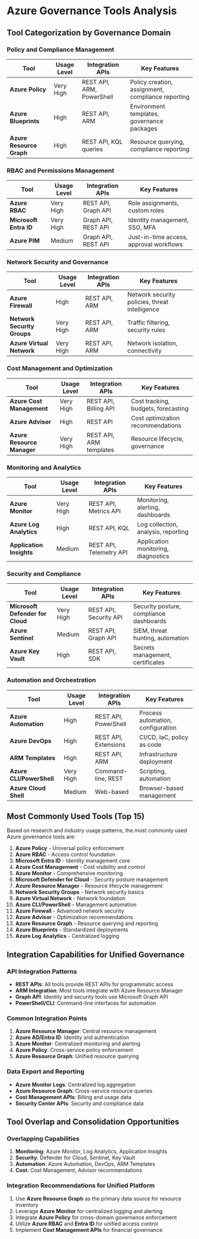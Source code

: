 # Azure Governance Tools Analysis

## Tool Categorization by Governance Domain

### Policy and Compliance Management
| Tool | Usage Level | Integration APIs | Key Features |
|------|-------------|------------------|--------------|
| **Azure Policy** | Very High | REST API, ARM, PowerShell | Policy creation, assignment, compliance reporting |
| **Azure Blueprints** | High | REST API, ARM | Environment templates, governance packages |
| **Azure Resource Graph** | High | REST API, KQL queries | Resource querying, compliance reporting |

### RBAC and Permissions Management  
| Tool | Usage Level | Integration APIs | Key Features |
|------|-------------|------------------|--------------|
| **Azure RBAC** | Very High | REST API, Graph API | Role assignments, custom roles |
| **Microsoft Entra ID** | Very High | Graph API, REST API | Identity management, SSO, MFA |
| **Azure PIM** | Medium | Graph API, REST API | Just-in-time access, approval workflows |

### Network Security and Governance
| Tool | Usage Level | Integration APIs | Key Features |
|------|-------------|------------------|--------------|
| **Azure Firewall** | High | REST API, ARM | Network security policies, threat intelligence |
| **Network Security Groups** | Very High | REST API, ARM | Traffic filtering, security rules |
| **Azure Virtual Network** | Very High | REST API, ARM | Network isolation, connectivity |

### Cost Management and Optimization
| Tool | Usage Level | Integration APIs | Key Features |
|------|-------------|------------------|--------------|
| **Azure Cost Management** | Very High | REST API, Billing API | Cost tracking, budgets, forecasting |
| **Azure Advisor** | High | REST API | Cost optimization recommendations |
| **Azure Resource Manager** | Very High | REST API, ARM templates | Resource lifecycle, governance |

### Monitoring and Analytics
| Tool | Usage Level | Integration APIs | Key Features |
|------|-------------|------------------|--------------|
| **Azure Monitor** | Very High | REST API, Metrics API | Monitoring, alerting, dashboards |
| **Azure Log Analytics** | High | REST API, KQL | Log collection, analysis, reporting |
| **Application Insights** | Medium | REST API, Telemetry API | Application monitoring, diagnostics |

### Security and Compliance
| Tool | Usage Level | Integration APIs | Key Features |
|------|-------------|------------------|--------------|
| **Microsoft Defender for Cloud** | Very High | REST API, Security API | Security posture, compliance dashboards |
| **Azure Sentinel** | Medium | REST API, Graph API | SIEM, threat hunting, automation |
| **Azure Key Vault** | High | REST API, SDK | Secrets management, certificates |

### Automation and Orchestration
| Tool | Usage Level | Integration APIs | Key Features |
|------|-------------|------------------|--------------|
| **Azure Automation** | High | REST API, PowerShell | Process automation, configuration |
| **Azure DevOps** | High | REST API, Extensions | CI/CD, IaC, policy as code |
| **ARM Templates** | High | REST API, ARM | Infrastructure deployment |
| **Azure CLI/PowerShell** | Very High | Command-line, REST | Scripting, automation |
| **Azure Cloud Shell** | Medium | Web-based | Browser-based management |

## Most Commonly Used Tools (Top 15)

Based on research and industry usage patterns, the most commonly used Azure governance tools are:

1. **Azure Policy** - Universal policy enforcement
2. **Azure RBAC** - Access control foundation
3. **Microsoft Entra ID** - Identity management core
4. **Azure Cost Management** - Cost visibility and control
5. **Azure Monitor** - Comprehensive monitoring
6. **Microsoft Defender for Cloud** - Security posture management
7. **Azure Resource Manager** - Resource lifecycle management
8. **Network Security Groups** - Network security basics
9. **Azure Virtual Network** - Network foundation
10. **Azure CLI/PowerShell** - Management automation
11. **Azure Firewall** - Advanced network security
12. **Azure Advisor** - Optimization recommendations
13. **Azure Resource Graph** - Resource querying and reporting
14. **Azure Blueprints** - Standardized deployments
15. **Azure Log Analytics** - Centralized logging

## Integration Capabilities for Unified Governance

### API Integration Patterns
- **REST APIs**: All tools provide REST APIs for programmatic access
- **ARM Integration**: Most tools integrate with Azure Resource Manager
- **Graph API**: Identity and security tools use Microsoft Graph API
- **PowerShell/CLI**: Command-line interfaces for automation

### Common Integration Points
1. **Azure Resource Manager**: Central resource management
2. **Azure AD/Entra ID**: Identity and authentication
3. **Azure Monitor**: Centralized monitoring and alerting
4. **Azure Policy**: Cross-service policy enforcement
5. **Azure Resource Graph**: Unified resource querying

### Data Export and Reporting
- **Azure Monitor Logs**: Centralized log aggregation
- **Azure Resource Graph**: Cross-service resource queries
- **Cost Management APIs**: Billing and usage data
- **Security Center APIs**: Security and compliance data

## Tool Overlap and Consolidation Opportunities

### Overlapping Capabilities
1. **Monitoring**: Azure Monitor, Log Analytics, Application Insights
2. **Security**: Defender for Cloud, Sentinel, Key Vault
3. **Automation**: Azure Automation, DevOps, ARM Templates
4. **Cost**: Cost Management, Advisor recommendations

### Integration Recommendations for Unified Platform
1. Use **Azure Resource Graph** as the primary data source for resource inventory
2. Leverage **Azure Monitor** for centralized logging and alerting
3. Integrate **Azure Policy** for cross-domain governance enforcement
4. Utilize **Azure RBAC** and **Entra ID** for unified access control
5. Implement **Cost Management APIs** for financial governance

